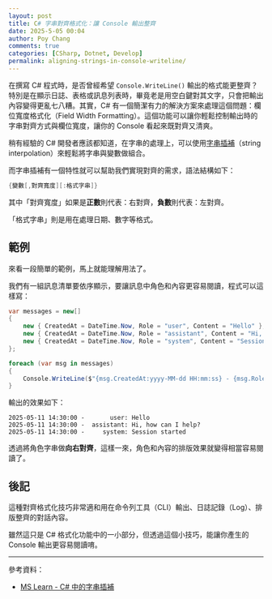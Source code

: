```yaml
---
layout: post
title: C# 字串對齊格式化：讓 Console 輸出整齊
date: 2025-5-05 00:04
author: Poy Chang
comments: true
categories: [CSharp, Dotnet, Develop]
permalink: aligning-strings-in-console-writeline/
---
```


在撰寫 C# 程式時，是否曾經希望 `Console.WriteLine()` 輸出的格式能更整齊？特別是在顯示日誌、表格或訊息列表時，畢竟老是用空白鍵對其文字，只會把輸出內容變得更亂七八糟。其實，C# 有一個簡潔有力的解決方案來處理這個問題：欄位寬度格式化（Field Width Formatting）。這個功能可以讓你輕鬆控制輸出時的字串對齊方式與欄位寬度，讓你的 Console 看起來既對齊又清爽。

稍有經驗的 C# 開發者應該都知道，在字串的處理上，可以使用[字串插補](https://learn.microsoft.com/zh-tw/dotnet/csharp/tutorials/string-interpolation?WT.mc_id=DT-MVP-5003022)（string interpolation）來輕鬆將字串與變數做組合。

而字串插補有一個特性就可以幫助我們實現對齊的需求，語法結構如下：

```csharp
{變數[,對齊寬度][:格式字串]}
```

其中「對齊寬度」如果是**正數**則代表：右對齊，**負數**則代表：左對齊。

「格式字串」則是用在處理日期、數字等格式。

## 範例

來看一段簡單的範例，馬上就能理解用法了。

我們有一組訊息清單要依序顯示，要讓訊息中角色和內容更容易閱讀，程式可以這樣寫：

```csharp
var messages = new[]
{
    new { CreatedAt = DateTime.Now, Role = "user", Content = "Hello" },
    new { CreatedAt = DateTime.Now, Role = "assistant", Content = "Hi, how can I help?" },
    new { CreatedAt = DateTime.Now, Role = "system", Content = "Session started" }
};

foreach (var msg in messages)
{
    Console.WriteLine($"{msg.CreatedAt:yyyy-MM-dd HH:mm:ss} - {msg.Role,10}: {msg.Content}");
}
```

輸出的效果如下：

```log
2025-05-11 14:30:00 -       user: Hello
2025-05-11 14:30:00 -  assistant: Hi, how can I help?
2025-05-11 14:30:00 -     system: Session started
```

透過將角色字串做**向右對齊**，這樣一來，角色和內容的排版效果就變得相當容易閱讀了。

## 後記

這種對齊格式化技巧非常適和用在命令列工具（CLI）輸出、日誌記錄（Log）、排版整齊的對話內容。

雖然這只是 C# 格式化功能中的一小部分，但透過這個小技巧，能讓你產生的 Console 輸出更容易閱讀唷。

---

參考資料：

- [MS Learn - C# 中的字串插補](https://learn.microsoft.com/zh-tw/dotnet/csharp/tutorials/string-interpolation?WT.mc_id=DT-MVP-5003022)
